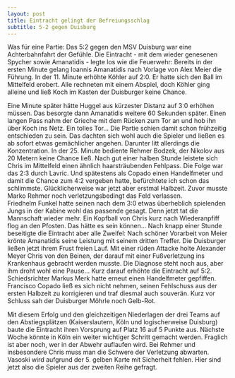 ```yaml
---
layout: post
title: Eintracht gelingt der Befreiungsschlag
subtitle: 5-2 gegen Duisburg
---
```


Was für eine Partie: Das 5:2 gegen den MSV Duisburg war eine Achterbahnfahrt der Gefühle. Die Eintracht - mit dem wieder genesenen Spycher sowie Amanatidis - legte los wie die Feuerwehr: Bereits in der ersten Minute gelang Ioannis Amanatidis nach Vorlage von Alex Meier die Führung. In der 11. Minute erhöhte Köhler auf 2:0. Er hatte sich den Ball im Mittelfeld erobert. Alle rechneten mit einem Abspiel, doch Köhler ging alleine und ließ Koch im Kasten der Duisburger keine Chance.

Eine Minute später hätte Huggel aus kürzester Distanz auf 3:0 erhöhen müssen. Das besorgte dann Amanatidis weitere 60 Sekunden später. Einen langen Pass nahm der Grieche mit dem Rücken zum Tor an und hob ihn über Koch ins Netz. Ein tolles Tor... Die Partie schien damit schon frühzeitig entschieden zu sein. Das dachten sich wohl auch die Spieler und ließen es ab sofort etwas gemächlicher angehen. Darunter litt allerdings die Konzentration. In der 25. Minute bediente Rehmer Bodzek, der Nikolov aus 20 Metern keine Chance ließ. Nach gut einer halben Stunde leistete sich Chris im Mittelfeld einen ähnlich haarsträubenden Fehlpass. Die Folge war das 2:3 durch Lavric. Und spätestens als Copado einen Handelfmeter und damit die Chance zum 4:2 vergeben hatte, befürchtete ich schon das schlimmste. Glücklicherweise war jetzt aber erstmal Halbzeit. Zuvor musste Marko Rehmer noch verletzungsbedingt das Feld verlassen.  
Friedhelm Funkel hatte seinen nach dem 3:0 etwas überheblich spielenden Jungs in der Kabine wohl das passende gesagt. Denn jetzt tat die Mannschaft wieder mehr. Ein Kopfball von Chris kurz nach Wiederanpfiff flog an den Pfosten. Das hätte es sein können... Nach knapp einer Stunde beseitigte die Eintracht aber alle Zweifel: Nach schöner Vorarbeit von Meier krönte Amanatidis seine Leistung mit seinem dritten Treffer. Die Duisburger ließen jetzt ihrem Frust freien Lauf. Mit einer rüden Attacke holte Alexander Meyer Chris von den Beinen, der darauf mit einer Fußverletzung ins Krankenhaus gebracht werden musste. Die Diagnose steht noch aus, aber ihm droht wohl eine Pause... Kurz darauf erhöhte die Eintracht auf 5:2. Schiedsrichter Markus Merk hatte erneut einen Handelfmeter gepfiffen. Francisco Copado ließ es sich nicht nehmen, seinen Fehlschuss aus der ersten Halbzeit zu korrigieren und traf diesmal auch souverän. Kurz vor Schluss sah der Duisburger Möhrle noch Gelb-Rot.

Mit diesem Erfolg und den gleichzeitigen Niederlagen der drei Teams auf den Abstiegsplätzen (Kaiserslautern, Köln und logischerweise Duisburg) baute die Eintracht ihren Vorsprung auf Platz 16 auf 5 Punkte aus. Nächste Woche könnte in Köln ein weiter wichtiger Schritt gemacht werden. Fraglich ist aber noch, wer in der Abwehr auflaufen wird. Bei Rehmer und insbesondere Chris muss man die Schwere der Verletzung abwarten. Vasoski wird aufgrund der 5. gelben Karte mit Sicherheit fehlen. Hier sind jetzt also die Spieler aus der zweiten Reihe gefragt.
